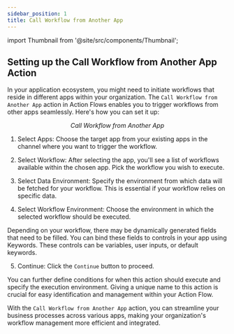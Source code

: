 ```yaml
---
sidebar_position: 1
title: Call Workflow from Another App
---
```

import Thumbnail from '@site/src/components/Thumbnail';

## Setting up the Call Workflow from Another App Action

In your application ecosystem, you might need to initiate workflows that reside in different apps within your organization. The `Call Workflow from Another App` action in Action Flows enables you to trigger workflows from other apps seamlessly. Here's how you can set it up:

<figure>
<Thumbnail src="/img/reference/actionflow-blocks/call-workflow-from-another/call-workflow-from-another.png" alt="Call Workflow from Another App" />
<figcaption align='center'><i>Call Workflow from Another App</i></figcaption>
</figure>

1. Select Apps: Choose the target app from your existing apps in the channel where you want to trigger the workflow.

2. Select Workflow: After selecting the app, you'll see a list of workflows available within the chosen app. Pick the workflow you wish to execute.

3. Select Data Environment: Specify the environment from which data will be fetched for your workflow. This is essential if your workflow relies on specific data.

4. Select Workflow Environment: Choose the environment in which the selected workflow should be executed.

Depending on your workflow, there may be dynamically generated fields that need to be filled. You can bind these fields to controls in your app using Keywords. These controls can be variables, user inputs, or default keywords.

5. Continue: Click the `Continue` button to proceed.

<figure>
<Thumbnail src="/img/reference/actionflow-blocks/call-workflow-from-another/action.png" alt="call-workflow-from-another" />
</figure>

You can further define conditions for when this action should execute and specify the execution environment. Giving a unique name to this action is crucial for easy identification and management within your Action Flow.

With the `Call Workflow from Another App` action, you can streamline your business processes across various apps, making your organization's workflow management more efficient and integrated.
